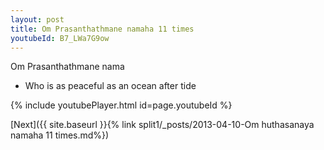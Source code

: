 ```yaml
---
layout: post
title: Om Prasanthathmane namaha 11 times
youtubeId: B7_LWa7G9ow
---
```

 
 
Om Prasanthathmane nama 
 
 -  Who is as peaceful as an ocean after tide 
 
  
 
  
 
 
 
 
 
 


{% include youtubePlayer.html id=page.youtubeId %}
 
[Next]({{ site.baseurl }}{% link  split1/_posts/2013-04-10-Om huthasanaya namaha 11 times.md%})
 
